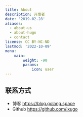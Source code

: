 ```yaml
---
title: About
description: 开发者
date: '2019-02-28'
aliases:
  - about-us
  - about-hugo
  - contact
license: CC BY-NC-ND
lastmod: '2022-10-09'
menu:
    main: 
        weight: -90
        params:
            icon: user
---
```


## 联系方式
+ 博客   https://blog.golang.space
+ Github https://github.com/ixugo
